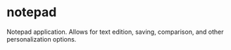 # notepad
Notepad application. Allows for text edition, saving, comparison, and other personalization options. 
